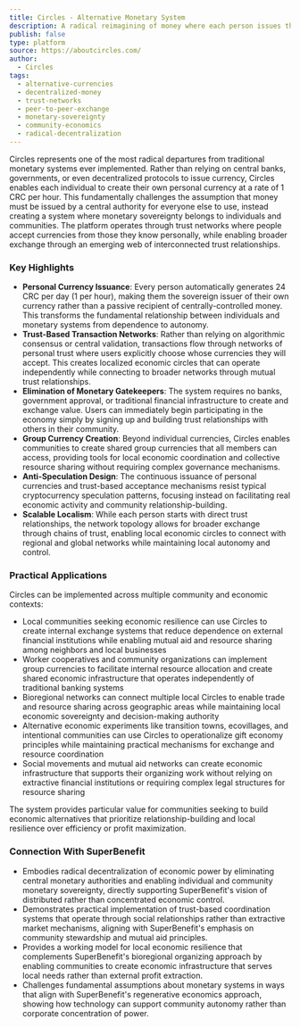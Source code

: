 ```yaml
---
title: Circles - Alternative Monetary System
description: A radical reimagining of money where each person issues their own currency instead of relying on central authorities, creating trust-based networks for direct peer-to-peer exchange without banks or governments.
publish: false
type: platform
source: https://aboutcircles.com/
author:
  - Circles
tags:
  - alternative-currencies
  - decentralized-money
  - trust-networks
  - peer-to-peer-exchange
  - monetary-sovereignty
  - community-economics
  - radical-decentralization
---
```


Circles represents one of the most radical departures from traditional monetary systems ever implemented. Rather than relying on central banks, governments, or even decentralized protocols to issue currency, Circles enables each individual to create their own personal currency at a rate of 1 CRC per hour. This fundamentally challenges the assumption that money must be issued by a central authority for everyone else to use, instead creating a system where monetary sovereignty belongs to individuals and communities. The platform operates through trust networks where people accept currencies from those they know personally, while enabling broader exchange through an emerging web of interconnected trust relationships.

### Key Highlights
- **Personal Currency Issuance**: Every person automatically generates 24 CRC per day (1 per hour), making them the sovereign issuer of their own currency rather than a passive recipient of centrally-controlled money. This transforms the fundamental relationship between individuals and monetary systems from dependence to autonomy.
- **Trust-Based Transaction Networks**: Rather than relying on algorithmic consensus or central validation, transactions flow through networks of personal trust where users explicitly choose whose currencies they will accept. This creates localized economic circles that can operate independently while connecting to broader networks through mutual trust relationships.
- **Elimination of Monetary Gatekeepers**: The system requires no banks, government approval, or traditional financial infrastructure to create and exchange value. Users can immediately begin participating in the economy simply by signing up and building trust relationships with others in their community.
- **Group Currency Creation**: Beyond individual currencies, Circles enables communities to create shared group currencies that all members can access, providing tools for local economic coordination and collective resource sharing without requiring complex governance mechanisms.
- **Anti-Speculation Design**: The continuous issuance of personal currencies and trust-based acceptance mechanisms resist typical cryptocurrency speculation patterns, focusing instead on facilitating real economic activity and community relationship-building.
- **Scalable Localism**: While each person starts with direct trust relationships, the network topology allows for broader exchange through chains of trust, enabling local economic circles to connect with regional and global networks while maintaining local autonomy and control.

### Practical Applications

Circles can be implemented across multiple community and economic contexts:

- Local communities seeking economic resilience can use Circles to create internal exchange systems that reduce dependence on external financial institutions while enabling mutual aid and resource sharing among neighbors and local businesses
- Worker cooperatives and community organizations can implement group currencies to facilitate internal resource allocation and create shared economic infrastructure that operates independently of traditional banking systems
- Bioregional networks can connect multiple local Circles to enable trade and resource sharing across geographic areas while maintaining local economic sovereignty and decision-making authority
- Alternative economic experiments like transition towns, ecovillages, and intentional communities can use Circles to operationalize gift economy principles while maintaining practical mechanisms for exchange and resource coordination
- Social movements and mutual aid networks can create economic infrastructure that supports their organizing work without relying on extractive financial institutions or requiring complex legal structures for resource sharing

The system provides particular value for communities seeking to build economic alternatives that prioritize relationship-building and local resilience over efficiency or profit maximization.

### Connection With SuperBenefit

- Embodies radical decentralization of economic power by eliminating central monetary authorities and enabling individual and community monetary sovereignty, directly supporting SuperBenefit's vision of distributed rather than concentrated economic control.
- Demonstrates practical implementation of trust-based coordination systems that operate through social relationships rather than extractive market mechanisms, aligning with SuperBenefit's emphasis on community stewardship and mutual aid principles.
- Provides a working model for local economic resilience that complements SuperBenefit's bioregional organizing approach by enabling communities to create economic infrastructure that serves local needs rather than external profit extraction.
- Challenges fundamental assumptions about monetary systems in ways that align with SuperBenefit's regenerative economics approach, showing how technology can support community autonomy rather than corporate concentration of power.